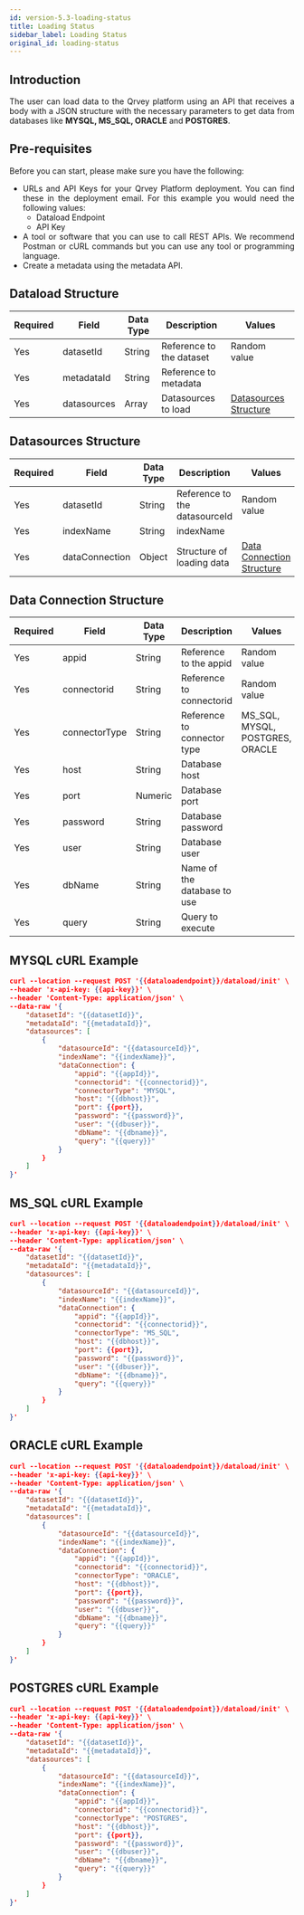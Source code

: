 ```yaml
---
id: version-5.3-loading-status
title: Loading Status
sidebar_label: Loading Status
original_id: loading-status
---
```


<div style="text-align: justify">

## Introduction
The user can load data to the Qrvey platform using an API that receives a body with a JSON structure with the necessary parameters to get data from databases like **MYSQL, MS_SQL, ORACLE** and **POSTGRES**.

## Pre-requisites
Before you can start, please make sure you have the following:
* URLs and API Keys for your Qrvey Platform deployment. You can find these in the deployment email. For this example you would need the following values:
  * Dataload Endpoint
  * API Key 
* A tool or software that you can use to call REST APIs. We recommend Postman or cURL commands but you can use any tool or programming language.
* Create a metadata using the metadata API.

## Dataload Structure

<table class="demo">
	<thead>
	<tr>
		<th>Required</th>
		<th>Field</th>
        <th>Data Type</th>
		<th>Description</th>
        <th>Values</th>
	</tr>
	</thead>
	<tbody>
</td>
		<td>Yes</td>
        <td>datasetId</td>
        <td>String</td>
        <td>Reference to the dataset</td>
        <td>Random value</td>
	</tr>
	<tr>
		<td>Yes</td>
		<td>metadataId</td>
        <td>String</td>
        <td>Reference to metadata</td>
        <td></td>
    </tr>
	<tr>   
        <td>Yes</td>
        <td>datasources</td>
        <td>Array</td>
        <td>Datasources to load</td>
        <td><a href="https://docs.google.com/document/d/18r1MBDUP9k7ws81ZjKr0z8ct3hPTZt1w5WiYvynHbeE/edit#heading=h.1m16imwrw2yi">Datasources Structure</a></td>
    </tr>
	</tbody>
</table> 



## Datasources Structure

<table class="demo">
	<thead>
	<tr>
		<th>Required</th>
		<th>Field</th>
        <th>Data Type</th>
		<th>Description</th>
        <th>Values</th>
	</tr>
	</thead>
	<tbody>
</td>
		<td>Yes</td>
        <td>datasetId</td>
        <td>String</td>
        <td>Reference to the datasourceId</td>
        <td>Random value</td>
	</tr>
	<tr>
		<td>Yes</td>
		<td>indexName</td>
        <td>String</td>
        <td>indexName</td>
        <td></td>
    </tr>
	<tr>   
        <td>Yes</td>
        <td>dataConnection</td>
        <td>Object</td>
        <td>Structure of loading data</td>
        <td><a href="https://docs.google.com/document/d/18r1MBDUP9k7ws81ZjKr0z8ct3hPTZt1w5WiYvynHbeE/edit#heading=h.rpe2ir16bixy">Data Connection Structure</a></td>
    </tr>
	</tbody>
</table> 


## Data Connection Structure

<table class="demo">
	<thead>
	<tr>
		<th>Required</th>
		<th>Field</th>
        <th>Data Type</th>
		<th>Description</th>
        <th>Values</th>
	</tr>
	</thead>
	<tbody>
</td>
		<td>Yes</td>
        <td>appid</td>
        <td>String</td>
        <td>Reference to the appid</td>
        <td>Random value</td>
	</tr>
	<tr>
		<td>Yes</td>
		<td>connectorid</td>
        <td>String</td>
        <td>Reference to connectorid</td>
        <td>Random value</td>
    </tr>
	<tr>   
        <td>Yes</td>
        <td>connectorType</td>
        <td>String</td>
        <td>Reference to connector type</td>
        <td>MS_SQL, MYSQL, POSTGRES, ORACLE</td>
    </tr>
    <tr>   
        <td>Yes</td>
        <td>host</td>
        <td>String</td>
        <td>Database host</td>
        <td> </td>
    </tr>
    <tr>   
        <td>Yes</td>
        <td>port</td>
        <td>Numeric</td>
        <td>Database port</td>
        <td> </td>
    </tr>
    <tr>   
        <td>Yes</td>
        <td>password</td>
        <td>String</td>
        <td>Database password</td>
        <td> </td>
    </tr>
    <tr>   
        <td>Yes</td>
        <td>user</td>
        <td>String</td>
        <td>Database user</td>
        <td> </td>
    </tr>
    <tr>   
        <td>Yes</td>
        <td>dbName</td>
        <td>String</td>
        <td>Name of the database to use</td>
        <td> </td>
    </tr>
    <tr>   
        <td>Yes</td>
        <td>query</td>
        <td>String</td>
        <td>Query to execute</td>
        <td> </td>
    </tr>
	</tbody>
</table> 


## MYSQL cURL Example

```JSON
curl --location --request POST '{{dataloadendpoint}}/dataload/init' \
--header 'x-api-key: {{api-key}}' \
--header 'Content-Type: application/json' \
--data-raw '{
    "datasetId": "{{datasetId}}",
    "metadataId": "{{metadataId}}",
    "datasources": [
        {
            "datasourceId": "{{datasourceId}}",
            "indexName": "{{indexName}}",
            "dataConnection": {
                "appid": "{{appId}}",
                "connectorid": "{{connectorid}}",
                "connectorType": "MYSQL",
                "host": "{{dbhost}}",
                "port": {{port}},
                "password": "{{password}}",
                "user": "{{dbuser}}",
                "dbName": "{{dbname}}",
                "query": "{{query}}"
            }
        }
    ]
}'
```

## MS_SQL cURL Example

```JSON
curl --location --request POST '{{dataloadendpoint}}/dataload/init' \
--header 'x-api-key: {{api-key}}' \
--header 'Content-Type: application/json' \
--data-raw '{
    "datasetId": "{{datasetId}}",
    "metadataId": "{{metadataId}}",
    "datasources": [
        {
            "datasourceId": "{{datasourceId}}",
            "indexName": "{{indexName}}",
            "dataConnection": {
                "appid": "{{appId}}",
                "connectorid": "{{connectorid}}",
                "connectorType": "MS_SQL",
                "host": "{{dbhost}}",
                "port": {{port}},
                "password": "{{password}}",
                "user": "{{dbuser}}",
                "dbName": "{{dbname}}",
                "query": "{{query}}"
            }
        }
    ]
}'
```

## ORACLE cURL Example

```JSON
curl --location --request POST '{{dataloadendpoint}}/dataload/init' \
--header 'x-api-key: {{api-key}}' \
--header 'Content-Type: application/json' \
--data-raw '{
    "datasetId": "{{datasetId}}",
    "metadataId": "{{metadataId}}",
    "datasources": [
        {
            "datasourceId": "{{datasourceId}}",
            "indexName": "{{indexName}}",
            "dataConnection": {
                "appid": "{{appId}}",
                "connectorid": "{{connectorid}}",
                "connectorType": "ORACLE",
                "host": "{{dbhost}}",
                "port": {{port}},
                "password": "{{password}}",
                "user": "{{dbuser}}",
                "dbName": "{{dbname}}",
                "query": "{{query}}"
            }
        }
    ]
}'

```

## POSTGRES cURL Example

```JSON
curl --location --request POST '{{dataloadendpoint}}/dataload/init' \
--header 'x-api-key: {{api-key}}' \
--header 'Content-Type: application/json' \
--data-raw '{
    "datasetId": "{{datasetId}}",
    "metadataId": "{{metadataId}}",
    "datasources": [
        {
            "datasourceId": "{{datasourceId}}",
            "indexName": "{{indexName}}",
            "dataConnection": {
                "appid": "{{appId}}",
                "connectorid": "{{connectorid}}",
                "connectorType": "POSTGRES",
                "host": "{{dbhost}}",
                "port": {{port}},
                "password": "{{password}}",
                "user": "{{dbuser}}",
                "dbName": "{{dbname}}",
                "query": "{{query}}"
            }
        }
    ]
}'

```

